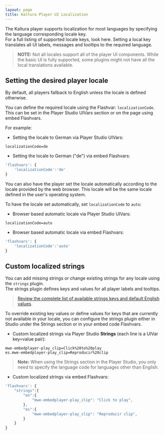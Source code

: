 ```yaml
---
layout: page
title: Kaltura Player UI Localization
---
```


The Kaltura player supports localization for most languages by specifying the language corresponding locale key.   
For a full listing of supported locale keys, look here. Setting a local key translates all UI labels, messages and tooltips to the required language.  

> **NOTE:** Not all locales support all of the player UI components. While the basic UI is fully supported, some plugins might not have all the local translations available.

## Setting the desired player locale
By default, all players fallback to English unless the locale is defined otherwise.  

You can define the required locale using the Flashvar: `localizationCode`. This can be set in the Player Studio UIVars section or on the page using embed Flashvars.

For example: 

* Setting the locale to German via Player Studio UIVars:
```
localizationCode=de
```
* Setting the locale to German ("de") via embed Flashvars:
```javascript
'flashvars': { 
    'localizationCode':'de' 
}
```
   
You can also have the player set the locale automatically according to the locale provided by the web browser. This locale will be the same locale defined in the user's operating system.   

To have the locale set automatically, set `localizationCode` to `auto`:   

* Browser based automatic locale via Player Studio UIVars:
```
localizationCode=auto
```
* Browser based automatic locale via embed Flashvars:
```javascript
'flashvars': { 
    'localizationCode':'auto' 
}
```

## Custom localized strings
You can add missing strings or change existing strings for any locale using the `strings` plugin.   
The strings plugin defines keys and values for all player labels and tooltips. 

> [Review the complete list of available strings keys and default English values](http://player.kaltura.com/modules/KalturaSupport/tests/StringsLocale.html).  

To override existing key values or define values for keys that are currently not available in your locale, you can configure the strings plugin either in Studio under the Strings section or in your embed code Flashvars.

* Custom localized strings via Player Studio **Strings** (each line is a UIVar key=value pair):
```
mwe-embedplayer-play_clip=Click%20to%20play
es.mwe-embedplayer-play_clip=Reproducir%20clip
```

> **Note:** When using the Strings section in the Player Studio, you only need to specify the language code for languages other than English.

* Custom localized strings via embed Flashvars:
```javascript
'flashvars': { 
    "strings":{ 
        "en":{ 
            "mwe-embedplayer-play_clip": "Click to play", 
		}, 
        "es":{ 
            "mwe-embedplayer-play_clip": "Reproducir clip", 
        } 
    } 
}
```
